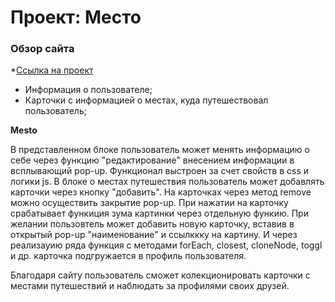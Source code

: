# Проект: Место

### Обзор сайта

*[Ссылка на проект](https://pearnatali.github.io/mesto/)

* Информация о пользователе;
* Карточки с информацией о местах, куда путешествовал пользователь; 

**Mesto**

В представленном блоке пользователь может менять информацию о себе через функцию "редактирование" внесением информации в всплывающий pop-up. Функционал выстроен за счет свойств в css и логики js. 
В блоке о местах путешествия пользователь может добавлять карточки через кнопку "добавить".
На карточках через метод remove можно осуществить закрытие pop-up. 
При нажатии на карточку срабатывает функиция зума картинки через отдельную функию. 
При желании пользовтель может добавить новую карточку, вставив в открытый pop-up "наименование" и ссылккку на картину. И через реализауию ряда функция с методами forEach, closest, cloneNode, toggl и др. карточка подгружается в профиль пользователя. 

Благодаря сайту пользователь сможет колекционировать карточки с местами путешествий и наблюдать за профилями своих друзей. 
